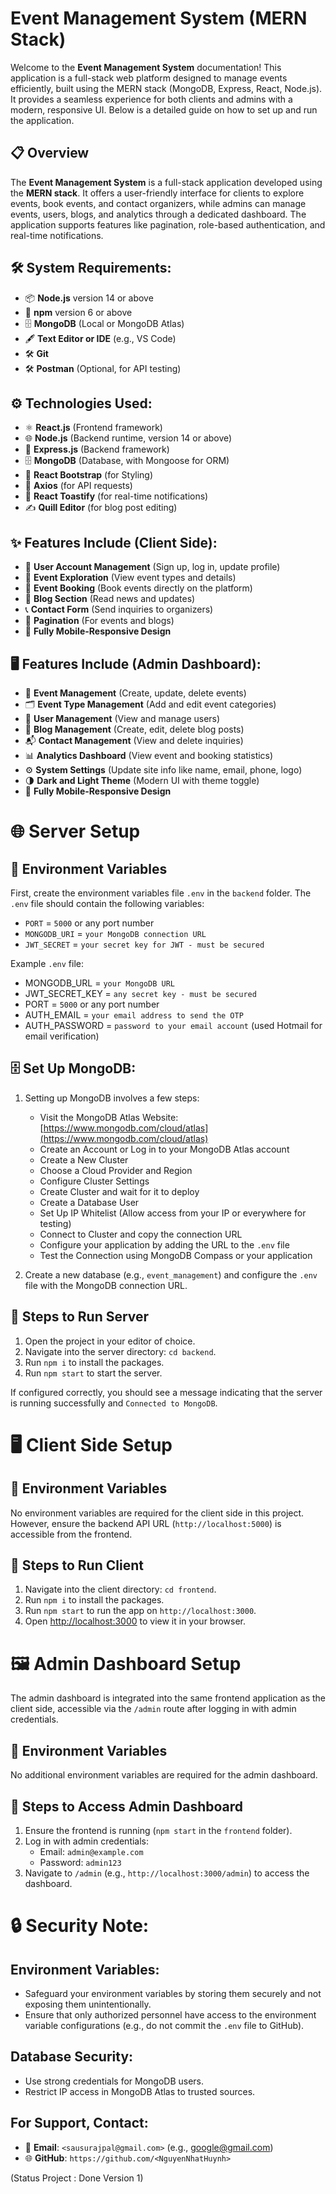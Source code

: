 # Event Management System (MERN Stack)

Welcome to the **Event Management System** documentation! This application is a full-stack web platform designed to manage events efficiently, built using the MERN stack (MongoDB, Express, React, Node.js). It provides a seamless experience for both clients and admins with a modern, responsive UI. Below is a detailed guide on how to set up and run the application.

## 📋 Overview

The **Event Management System** is a full-stack application developed using the **MERN stack**. It offers a user-friendly interface for clients to explore events, book events, and contact organizers, while admins can manage events, users, blogs, and analytics through a dedicated dashboard. The application supports features like pagination, role-based authentication, and real-time notifications.

## 🛠️ System Requirements:
- 📦 **Node.js** version 14 or above
- 🔄 **npm** version 6 or above
- 🗄️ **MongoDB** (Local or MongoDB Atlas)
- 🖋️ **Text Editor or IDE** (e.g., VS Code)
- 🛠️ **Git**
- 🛠️ **Postman** (Optional, for API testing)

## ⚙️ Technologies Used:
- ⚛️ **React.js** (Frontend framework)
- 🌐 **Node.js** (Backend runtime, version 14 or above)
- 🚀 **Express.js** (Backend framework)
- 🗄️ **MongoDB** (Database, with Mongoose for ORM)
- 🎨 **React Bootstrap** (for Styling)
- 🔗 **Axios** (for API requests)
- 🔔 **React Toastify** (for real-time notifications)
- ✍️ **Quill Editor** (for blog post editing)

## ✨ Features Include (Client Side):
- 👤 **User Account Management** (Sign up, log in, update profile)
- 📅 **Event Exploration** (View event types and details)
- 📝 **Event Booking** (Book events directly on the platform)
- 📰 **Blog Section** (Read news and updates)
- 📞 **Contact Form** (Send inquiries to organizers)
- 🔢 **Pagination** (For events and blogs)
- 📱 **Fully Mobile-Responsive Design**

## 🖥️ Features Include (Admin Dashboard):
- 📅 **Event Management** (Create, update, delete events)
- 🗂️ **Event Type Management** (Add and edit event categories)
- 👥 **User Management** (View and manage users)
- 📰 **Blog Management** (Create, edit, delete blog posts)
- 📬 **Contact Management** (View and delete inquiries)
- 📊 **Analytics Dashboard** (View event and booking statistics)
- ⚙️ **System Settings** (Update site info like name, email, phone, logo)
- 🌗 **Dark and Light Theme** (Modern UI with theme toggle)
- 📱 **Fully Mobile-Responsive Design**

# 🌐 Server Setup

## 🔑 Environment Variables
First, create the environment variables file `.env` in the `backend` folder. The `.env` file should contain the following variables:

- `PORT` = `5000` or any port number
- `MONGODB_URI` = `your MongoDB connection URL`
- `JWT_SECRET` = `your secret key for JWT - must be secured`

Example `.env` file:
- MONGODB_URL = `your MongoDB URL`
- JWT_SECRET_KEY = `any secret key - must be secured`
- PORT = `5000` or any port number
- AUTH_EMAIL = `your email address to send the OTP`
- AUTH_PASSWORD = `password to your email account` (used Hotmail for email verification)



## 🗄️ Set Up MongoDB:
1. Setting up MongoDB involves a few steps:
    - Visit the MongoDB Atlas Website: [https://www.mongodb.com/cloud/atlas](https://www.mongodb.com/cloud/atlas)
    - Create an Account or Log in to your MongoDB Atlas account
    - Create a New Cluster
    - Choose a Cloud Provider and Region
    - Configure Cluster Settings
    - Create Cluster and wait for it to deploy
    - Create a Database User
    - Set Up IP Whitelist (Allow access from your IP or everywhere for testing)
    - Connect to Cluster and copy the connection URL
    - Configure your application by adding the URL to the `.env` file
    - Test the Connection using MongoDB Compass or your application

2. Create a new database (e.g., `event_management`) and configure the `.env` file with the MongoDB connection URL.

## 🚀 Steps to Run Server
1. Open the project in your editor of choice.
2. Navigate into the server directory: `cd backend`.
3. Run `npm i` to install the packages.
4. Run `npm start` to start the server.

If configured correctly, you should see a message indicating that the server is running successfully and `Connected to MongoDB`.

# 🖥️ Client Side Setup

## 🔑 Environment Variables
No environment variables are required for the client side in this project. However, ensure the backend API URL (`http://localhost:5000`) is accessible from the frontend.

## 🚀 Steps to Run Client
1. Navigate into the client directory: `cd frontend`.
2. Run `npm i` to install the packages.
3. Run `npm start` to run the app on `http://localhost:3000`.
4. Open [http://localhost:3000](http://localhost:3000) to view it in your browser.

# 🖼️ Admin Dashboard Setup
The admin dashboard is integrated into the same frontend application as the client side, accessible via the `/admin` route after logging in with admin credentials.

## 🔑 Environment Variables
No additional environment variables are required for the admin dashboard.

## 🚀 Steps to Access Admin Dashboard
1. Ensure the frontend is running (`npm start` in the `frontend` folder).
2. Log in with admin credentials:
   - Email: `admin@example.com`
   - Password: `admin123`
3. Navigate to `/admin` (e.g., `http://localhost:3000/admin`) to access the dashboard.

# 🔒 Security Note:

## Environment Variables:
- Safeguard your environment variables by storing them securely and not exposing them unintentionally.
- Ensure that only authorized personnel have access to the environment variable configurations (e.g., do not commit the `.env` file to GitHub).

## Database Security:
- Use strong credentials for MongoDB users.
- Restrict IP access in MongoDB Atlas to trusted sources.

## For Support, Contact:
- 📧 **Email**: `<sausurajpal@gmail.com>` (e.g., google@gmail.com)
- 🌐 **GitHub**: `https://github.com/<NguyenNhatHuynh>`

(Status Project : Done Version 1)